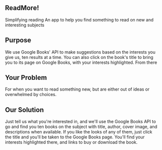 ## ReadMore! ##
  Simplifying reading
  An app to help you find something to read on new and interesting subjects

## Purpose ##
  We use Google Books' API to make suggestions based on the interests you give us, ten results at a time. You can also click on the book's title to bring you to its page on Google Books, with your interests highlighted. From there

## Your Problem ##
  For when you want to read something new, but are either out of ideas or overwhelmed by choices.

## Our Solution ##
  Just tell us what you're interested in, and we'll use the Google Books API to go and find you ten books on the subject with title, author, cover image, and descriptions when available. If you like the looks of any of them, just click the title and you'll be taken to the Google Books page. You'll find your interests highlighted there, and links to buy or download the book.
